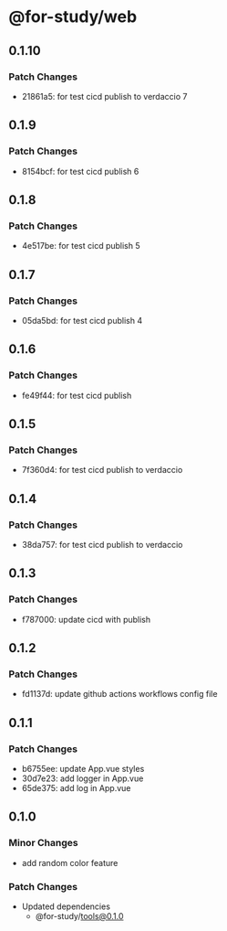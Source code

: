 # @for-study/web

## 0.1.10

### Patch Changes

- 21861a5: for test cicd publish to verdaccio 7

## 0.1.9

### Patch Changes

- 8154bcf: for test cicd publish 6

## 0.1.8

### Patch Changes

- 4e517be: for test cicd publish 5

## 0.1.7

### Patch Changes

- 05da5bd: for test cicd publish 4

## 0.1.6

### Patch Changes

- fe49f44: for test cicd publish

## 0.1.5

### Patch Changes

- 7f360d4: for test cicd publish to verdaccio

## 0.1.4

### Patch Changes

- 38da757: for test cicd publish to verdaccio

## 0.1.3

### Patch Changes

- f787000: update cicd with publish

## 0.1.2

### Patch Changes

- fd1137d: update github actions workflows config file

## 0.1.1

### Patch Changes

- b6755ee: update App.vue styles
- 30d7e23: add logger in App.vue
- 65de375: add log in App.vue

## 0.1.0

### Minor Changes

- add random color feature

### Patch Changes

- Updated dependencies
  - @for-study/tools@0.1.0
